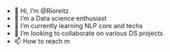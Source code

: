- 👋 Hi, I’m @Rioreitz
- 👀 I’m a Data science enthusiast
- 🌱 I’m currently learning NLP core and techs
- 💞️ I’m looking to collaborate on various DS projects
- 📫 How to reach m

<!---
Rioreitz/Rioreitz is a ✨ special ✨ repository because its `README.md` (this file) appears on your GitHub profile.
You can click the Preview link to take a look at your changes.
--->
